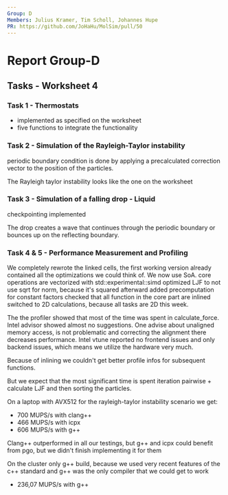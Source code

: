 ```yaml
---
Group: D
Members: Julius Kramer, Tim Scholl, Johannes Hupe
PR: https://github.com/JoHaHu/MolSim/pull/50
---
```


# Report Group-D

## Tasks - Worksheet 4

### Task 1 - Thermostats

- implemented as specified on the worksheet
- five functions to integrate the functionality

### Task 2 - Simulation of the Rayleigh-Taylor instability

periodic boundary condition is done by applying a precalculated correction vector to the position of the particles.

The Rayleigh taylor instability looks like the one on the worksheet

### Task 3 - Simulation of a falling drop - Liquid

checkpointing implemented

The drop creates a wave that continues through the periodic boundary or bounces up on the reflecting boundary.

### Task 4 & 5 - Performance Measurement and Profiling

We completely rewrote the linked cells, the first working version already contained all the optimizations we could think
of.
We now use SoA.
core operations are vectorized with std::experimental::simd
optimized LJF to not use sqrt for norm, because it's squared afterward
added precomputation for constant factors
checked that all function in the core part are inlined
switched to 2D calculations, because all tasks are 2D this week.

The the profiler showed that most of the time was spent in calculate_force.
Intel advisor showed almost no suggestions.
One advise about unaligned memory access, is not problematic and correcting the alignment there decreases performance.
Intel vtune reported no frontend issues and only backend issues, which means we utilize the hardware very much.

Because of inlining we couldn't get better profile infos for subsequent functions.

But we expect that the most significant time is spent iteration pairwise + calculate LJF and then sorting the particles.

On a laptop with AVX512 for the rayleigh-taylor instability scenario we get:

- 700 MUPS/s with clang++
- 466 MUPS/s with icpx
- 606 MUPS/s with g++

Clang++ outperformed in all our testings, but g++ and icpx could benefit from pgo, but we didn't finish implementing it
for them

On the cluster only g++ build, because we used very recent features of the c++ standard and g++ was the only compiler
that we could get to work

- 236,07 MUPS/s with g++

